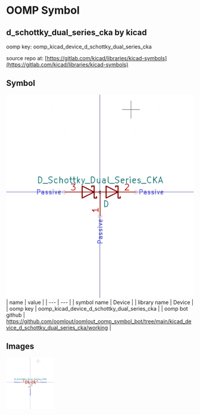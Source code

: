 # OOMP Symbol  
## d_schottky_dual_series_cka  by kicad  
  
oomp key: oomp_kicad_device_d_schottky_dual_series_cka  
  
source repo at: [https://gitlab.com/kicad/libraries/kicad-symbols](https://gitlab.com/kicad/libraries/kicad-symbols)  
## Symbol  
  
[![working.png](working_600.png)](working.png)  
| name | value | 
| --- | --- | 
| symbol name | Device | 
| library name | Device | 
| oomp key | oomp_kicad_device_d_schottky_dual_series_cka | 
| oomp bot github | https://github.com/oomlout/oomlout_oomp_symbol_bot/tree/main/kicad_device_d_schottky_dual_series_cka/working | 
## Images  
  
[![working.png](working_140.png)](working.png)  
